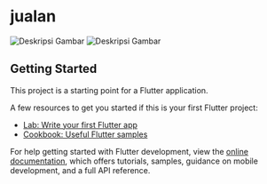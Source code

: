# jualan

![Deskripsi Gambar](https://user-images.githubusercontent.com/45864165/253721925-5f2f5662-f3c2-4ea4-ade1-b6137d4301c3.png)
![Deskripsi Gambar](https://user-images.githubusercontent.com/45864165/253721947-84147f7a-7947-499d-b074-0ae72e117db0.png)

## Getting Started

This project is a starting point for a Flutter application.

A few resources to get you started if this is your first Flutter project:

- [Lab: Write your first Flutter app](https://docs.flutter.dev/get-started/codelab)
- [Cookbook: Useful Flutter samples](https://docs.flutter.dev/cookbook)

For help getting started with Flutter development, view the
[online documentation](https://docs.flutter.dev/), which offers tutorials,
samples, guidance on mobile development, and a full API reference.
